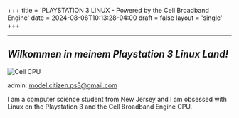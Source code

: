 +++
title = 'PLAYSTATION 3 LINUX - Powered by the Cell Broadband Engine'
date = 2024-08-06T10:13:28-04:00
draft = false
layout = 'single'
+++

---

## *Wilkommen in meinem Playstation 3 Linux Land!*

![Cell CPU](http://www.ps3linux.net/devel/pics/cell_cpu_320.png)

admin: model.citizen.ps3@gmail.com

I am a computer science student from New Jersey and I am obsessed with Linux on the Playstation 3 and the Cell Broadband Engine CPU.

